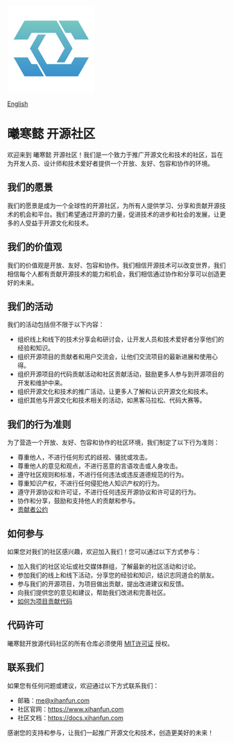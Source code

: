 ![LOGO](./assets/LOGO.png)

[English](README.md)

# 曦寒懿 开源社区

欢迎来到 曦寒懿 开源社区！我们是一个致力于推广开源文化和技术的社区，旨在为开发人员、设计师和技术爱好者提供一个开放、友好、包容和协作的环境。

## 我们的愿景

我们的愿景是成为一个全球性的开源社区，为所有人提供学习、分享和贡献开源技术的机会和平台。我们希望通过开源的力量，促进技术的进步和社会的发展，让更多的人受益于开源文化和技术。

## 我们的价值观

我们的价值观是开放、友好、包容和协作。我们相信开源技术可以改变世界，我们相信每个人都有贡献开源技术的能力和机会，我们相信通过协作和分享可以创造更好的未来。

## 我们的活动

我们的活动包括但不限于以下内容：

- 组织线上和线下的技术分享会和研讨会，让开发人员和技术爱好者分享他们的经验和知识。
- 组织开源项目的贡献者和用户交流会，让他们交流项目的最新进展和使用心得。
- 组织开源项目的代码贡献活动和社区贡献活动，鼓励更多人参与到开源项目的开发和维护中来。
- 组织开源文化和技术的推广活动，让更多人了解和认识开源文化和技术。
- 组织其他与开源文化和技术相关的活动，如黑客马拉松、代码大赛等。

## 我们的行为准则

为了营造一个开放、友好、包容和协作的社区环境，我们制定了以下行为准则：

- 尊重他人，不进行任何形式的歧视、骚扰或攻击。
- 尊重他人的意见和观点，不进行恶意的言语攻击或人身攻击。
- 遵守社区规则和标准，不进行任何违法或违反道德规范的行为。
- 尊重知识产权，不进行任何侵犯他人知识产权的行为。
- 遵守开源协议和许可证，不进行任何违反开源协议和许可证的行为。
- 协作和分享，鼓励和支持他人的贡献和参与。
- [贡献者公约](CODE_OF_CONDUCT_cn.md)

## 如何参与

如果您对我们的社区感兴趣，欢迎加入我们！您可以通过以下方式参与：

- 加入我们的社区论坛或社交媒体群组，了解最新的社区活动和讨论。
- 参加我们的线上和线下活动，分享您的经验和知识，结识志同道合的朋友。
- 参与我们的开源项目，为项目做出贡献，提出改进建议和反馈。
- 向我们提供您的意见和建议，帮助我们改进和完善社区。
- [如何为项目贡献代码](CONTRIBUTING_cn.md)

## 代码许可

曦寒懿开放源代码社区的所有仓库必须使用 [MIT许可证](https://opensource.org/license/MIT) 授权。

## 联系我们

如果您有任何问题或建议，欢迎通过以下方式联系我们：

- 邮箱：me@xihanfun.com
- 社区官网：https://www.xihanfun.com
- 社区文档：https://docs.xihanfun.com

感谢您的支持和参与，让我们一起推广开源文化和技术，创造更美好的未来！
